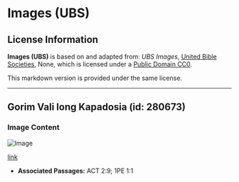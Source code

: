 # Images (UBS)

## License Information

**Images (UBS)** is based on and adapted from: _UBS Images_, [United Bible Societies](https://unitedbiblesocieties.org/), None, which is licensed under a [Public Domain CC0](https://creativecommons.org/public-domain/cc0/).

This markdown version is provided under the same license.



--------------------------------

## Gorim Vali long Kapadosia (id: 280673)

### Image Content

![Image](https://cdn.aquifer.bible/aquifer-content/resources/Media/WEB-0271_göreme_valley_in_cappadocia.jpg)

[link](https://cdn.aquifer.bible/aquifer-content/resources/Media/WEB-0271_göreme_valley_in_cappadocia.jpg)

* **Associated Passages:** ACT 2:9; 1PE 1:1

